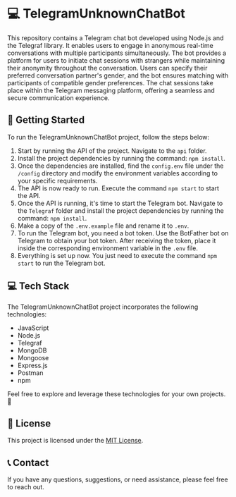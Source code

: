 # 💻 TelegramUnknownChatBot

This repository contains a Telegram chat bot developed using Node.js and the Telegraf library. It enables users to engage in anonymous real-time conversations with multiple participants simultaneously. The bot provides a platform for users to initiate chat sessions with strangers while maintaining their anonymity throughout the conversation. Users can specify their preferred conversation partner's gender, and the bot ensures matching with participants of compatible gender preferences. The chat sessions take place within the Telegram messaging platform, offering a seamless and secure communication experience.

## 🚀 Getting Started

To run the TelegramUnknownChatBot project, follow the steps below:

1. Start by running the API of the project. Navigate to the `api` folder.
2. Install the project dependencies by running the command: `npm install`.
3. Once the dependencies are installed, find the `config.env` file under the `/config` directory and modify the environment variables according to your specific requirements.
4. The API is now ready to run. Execute the command `npm start` to start the API.
5. Once the API is running, it's time to start the Telegram bot. Navigate to the `Telegraf` folder and install the project dependencies by running the command: `npm install`.
6. Make a copy of the `.env.example` file and rename it to `.env`.
7. To run the Telegram bot, you need a bot token. Use the BotFather bot on Telegram to obtain your bot token. After receiving the token, place it inside the corresponding environment variable in the `.env` file.
8. Everything is set up now. You just need to execute the command `npm start` to run the Telegram bot.

## 💻 Tech Stack

The TelegramUnknownChatBot project incorporates the following technologies:

- JavaScript
- Node.js
- Telegraf
- MongoDB
- Mongoose
- Express.js
- Postman
- npm

Feel free to explore and leverage these technologies for your own projects. 🧪

## 📄 License

This project is licensed under the [MIT License](LICENSE).

## 📞 Contact

If you have any questions, suggestions, or need assistance, please feel free to reach out.
